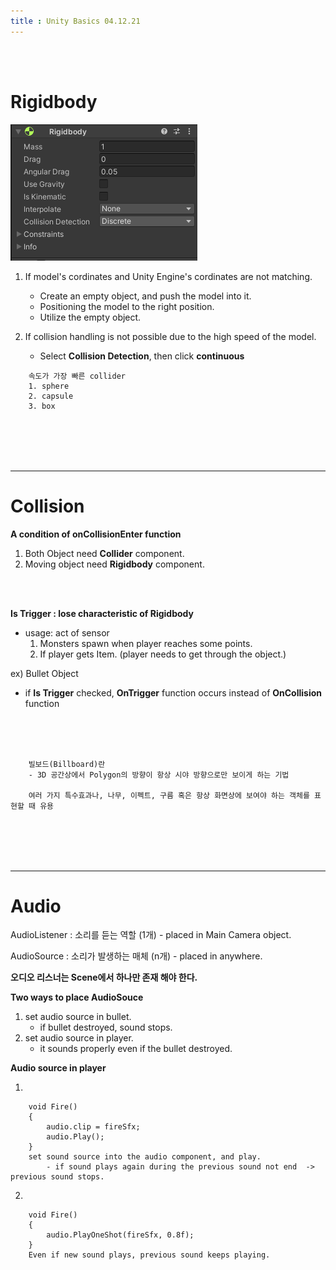 ```yaml
---
title : Unity Basics 04.12.21
---
```

<br/>
<br/>

# Rigidbody
![Rigidbody](..\images\Rigidbody.png)
1. If model's cordinates and Unity Engine's cordinates are not matching.
    - Create an empty object, and push the model into it. 
    - Positioning the model to the right position.
    - Utilize the empty object.

2. If collision handling is not possible due to the high speed of the model.
    - Select  **Collision Detection**, then click **continuous**


```
    속도가 가장 빠른 collider
    1. sphere
    2. capsule
    3. box  
```

<br/>
<br/>
<br/>
<br/>

--- 

# Collision

**A condition of onCollisionEnter function**

1. Both Object need **Collider** component.
2. Moving object need **Rigidbody** component.


<br/>
<br/>

**Is Trigger : lose characteristic of Rigidbody**  
- usage: act of sensor   
    1.  Monsters spawn when player reaches some points.   
    2.  If player gets Item. (player needs to get through the object.)  


ex) Bullet Object  
- if **Is Trigger** checked, **OnTrigger** function occurs instead of **OnCollision** function

 

<br/>
<br/>
<br/>


```
    빌보드(Billboard)란
    - 3D 공간상에서 Polygon의 방향이 항상 시야 방향으로만 보이게 하는 기법

    여러 가지 특수효과나, 나무, 이펙트, 구름 혹은 항상 화면상에 보여야 하는 객체를 표현할 때 유용
```



<br/>
<br/>
<br/>
<br/>

---

# Audio

  AudioListener : 소리를 듣는 역할 (1개) 
    - placed in Main Camera object.

  AudioSource : 소리가 발생하는 매체 (n개)
    - placed in anywhere.

  **오디오 리스너는 Scene에서 하나만 존재 해야 한다.**


**Two ways to place AudioSouce**
1. set audio source in bullet.
    - if bullet destroyed, sound stops.
2. set audio source in player.
    - it sounds properly even if the bullet destroyed.



**Audio source in player**

1.  
```
    void Fire()
    {
        audio.clip = fireSfx;
        audio.Play();
    }
    set sound source into the audio component, and play.
        - if sound plays again during the previous sound not end  -> previous sound stops.
```

2. 
```
    void Fire()
    {
        audio.PlayOneShot(fireSfx, 0.8f);
    }
    Even if new sound plays, previous sound keeps playing.
```